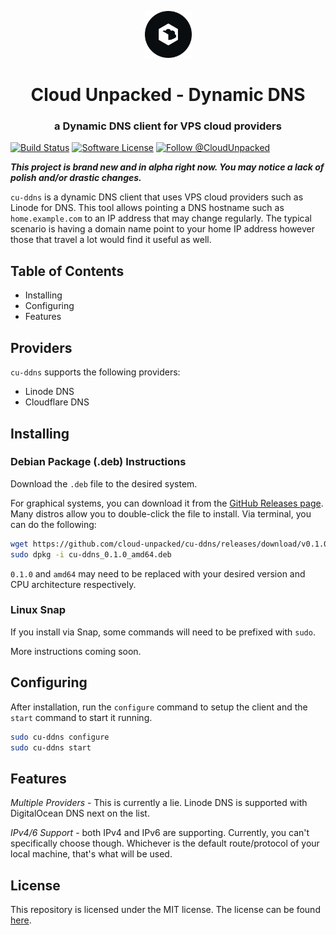 <div align="center">
	<p>
		<a href="https://slack.linodians.com">
			<img alt="Cloud Unpacked" src="img/logo-badge-circle.svg" width="75" />
		</a>
	</p>
	<h1>Cloud Unpacked - Dynamic DNS</h1>
	<h3>a Dynamic DNS client for VPS cloud providers</h3>
</div>

[![Build Status](https://circleci.com/gh/cloud-unpacked/cu-ddns.svg?style=shield)](https://circleci.com/gh/cloud-unpacked/cu-ddns) [![Software License](https://img.shields.io/badge/license-MIT-blue.svg)](https://raw.githubusercontent.com/cloud-unpacked/cu-ddns/master/LICENSE) [![Follow @CloudUnpacked](https://img.shields.io/twitter/follow/CloudUnpacked.svg?label=Follow%20@CloudUnpacked)](https://twitter.com/intent/follow?screen_name=CloudUnpacked)

***This project is brand new and in alpha right now. You may notice a lack of polish and/or drastic changes.***

`cu-ddns` is a dynamic DNS client that uses VPS cloud providers such as Linode for DNS.
This tool allows pointing a DNS hostname such as `home.example.com` to an IP address that may change regularly.
The typical scenario is having a domain name point to your home IP address however those that travel a lot would find it useful as well.


## Table of Contents

- Installing
- Configuring
- Features


## Providers

`cu-ddns` supports the following providers:

- Linode DNS
- Cloudflare DNS


## Installing

### Debian Package (.deb) Instructions

Download the `.deb` file to the desired system.

For graphical systems, you can download it from the [GitHub Releases page][gh-releases].
Many distros allow you to double-click the file to install.
Via terminal, you can do the following:

```bash
wget https://github.com/cloud-unpacked/cu-ddns/releases/download/v0.1.0/cu-ddns_0.1.0_amd64.deb
sudo dpkg -i cu-ddns_0.1.0_amd64.deb
```

`0.1.0` and `amd64` may need to be replaced with your desired version and CPU architecture respectively.

### Linux Snap

If you install via Snap, some commands will need to be prefixed with `sudo`.

More instructions coming soon.


## Configuring

After installation, run the `configure` command to setup the client and the `start` command to start it running.

```bash
sudo cu-ddns configure
sudo cu-ddns start
```


## Features

*Multiple Providers* - This is currently a lie.
Linode DNS is supported with DigitalOcean DNS next on the list.

*IPv4/6 Support* - both IPv4 and IPv6 are supporting.
Currently, you can't specifically choose though. Whichever is the default route/protocol of your local machine, that's what will be used.


## License

This repository is licensed under the MIT license.
The license can be found [here](./LICENSE).



[gh-releases]: https://github.com/cloud-unpacked/cu-ddns/releases
